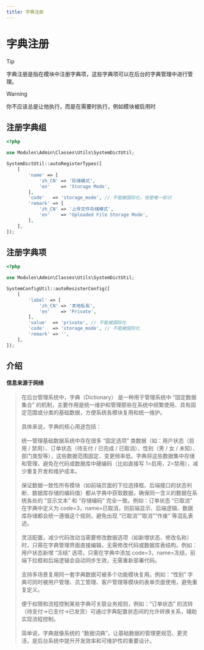 ```yaml
---
title: 字典注册
---
```


# 字典注册

> [!TIP]
> 字典注册是指在模块中注册字典项，这些字典项可以在后台的字典管理中进行管理。

> [!WARNING]
> 你不应该总是让他执行，而是在需要时执行，例如模块被启用时

## 注册字典组

```php
<?php

use Modules\Admin\Classes\Utils\SystemDictUtil;

SystemDictUtil::autoRegisterTypes([
    [
        'name' => [
            'zh_CN' => '存储模式',
            'en'    => 'Storage Mode',
        ],
        'code'   => 'storage_mode', // 不能被国际化，他是唯一标识
        'remark' => [
            'zh_CN' => '上传文件存储模式',
            'en'    => 'Uploaded File Storage Mode',
        ],
    ],
]);

```

## 注册字典项

```php
<?php

use Modules\Admin\Classes\Utils\SystemDictUtil;

SystemConfigUtil::autoResisterConfig([
    [
        'label' => [
            'zh_CN' => '本地私有',
            'en'    => 'Private',
        ],
        'value'  => 'private', // 不能被国际化
        'code'   => 'storage_mode', // 不能被国际化
        'remark' => '',
    ],
]);

```

## 介绍
#### 信息来源于网络
> 在后台管理系统中，字典（Dictionary） 是一种用于管理系统中 “固定数据集合” 的机制，主要作用是统一维护和管理那些在系统中频繁使用、具有固定范围或分类的基础数据，方便系统各模块复用和统一维护。<br><br>
> 具体来说，字典的核心用途包括：<br><br>
> 统一管理基础数据系统中存在很多 “固定选项” 类数据（如：用户状态（启用 / 禁用）、订单状态（待支付 / 已完成 / 已取消）、性别（男 / 女 / 未知）、部门类型等），这些数据范围固定、变更频率低。字典将这些数据集中存储和管理，避免在代码或数据库中硬编码（比如直接写 1=启用，2=禁用），减少重复开发和维护成本。<br><br>
> 保证数据一致性所有模块（如前端页面的下拉选择框、后端接口的状态判断、数据库存储的编码值）都从字典中获取数据，确保同一含义的数据在系统各处的 “显示文本” 和 “存储编码” 完全一致。例如：订单状态 “已取消” 在字典中定义为 code=3，name=已取消，则前端显示、后端逻辑、数据库存储都会统一遵循这个规则，避免出现 “已取消”“取消”“作废” 等混乱表述。<br><br>
> 灵活配置，减少代码改动当需要修改数据选项（如新增状态、修改名称）时，只需在字典管理界面直接编辑，无需修改代码或数据库表结构。例如：用户状态新增 “冻结” 选项，只需在字典中添加 code=3，name=冻结，前端下拉框和后端逻辑会自动同步生效，无需重新部署代码。<br><br>
> 支持多场景复用同一套字典数据可被多个功能模块复用。例如：“性别” 字典可同时被用户管理、员工管理、客户管理等模块的表单页面使用，避免重复定义。<br><br>
> 便于权限和流程控制某些字典可关联业务规则，例如：“订单状态” 的流转（待支付→已支付→已发货）可通过字典配置状态间的允许转换关系，辅助实现流程控制。<br><br>
> 简单说，字典就像系统的 “数据词典”，让基础数据的管理更规范、更灵活，是后台系统中提升开发效率和可维护性的重要设计。